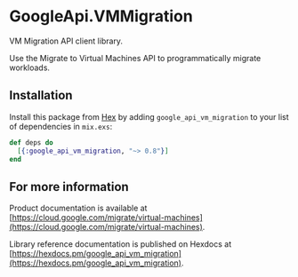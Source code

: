 # GoogleApi.VMMigration

VM Migration API client library.

Use the Migrate to Virtual Machines API to programmatically migrate workloads. 

## Installation

Install this package from [Hex](https://hex.pm) by adding
`google_api_vm_migration` to your list of dependencies in `mix.exs`:

```elixir
def deps do
  [{:google_api_vm_migration, "~> 0.8"}]
end
```

## For more information

Product documentation is available at [https://cloud.google.com/migrate/virtual-machines](https://cloud.google.com/migrate/virtual-machines).

Library reference documentation is published on Hexdocs at
[https://hexdocs.pm/google_api_vm_migration](https://hexdocs.pm/google_api_vm_migration).
